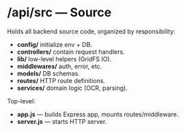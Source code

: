 # /api/src — Source

Holds all backend source code, organized by responsibility:

- **config/** initialize env + DB.
- **controllers/** contain request handlers.
- **lib/** low-level helpers (GridFS IO).
- **middlewares/** auth, error, etc.
- **models/** DB schemas.
- **routes/** HTTP route definitions.
- **services/** domain logic (OCR, parsing).

Top-level:
- **app.js** — builds Express app, mounts routes/middleware.
- **server.js** — starts HTTP server.
